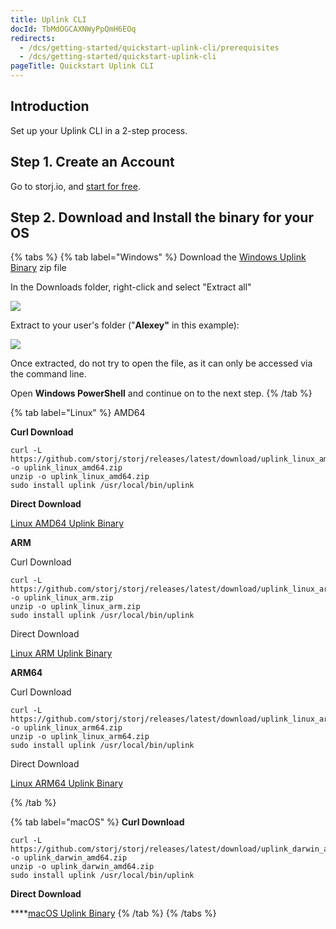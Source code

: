 ```yaml
---
title: Uplink CLI
docId: TbMdOGCAXNWyPpQmH6EOq
redirects:
  - /dcs/getting-started/quickstart-uplink-cli/prerequisites
  - /dcs/getting-started/quickstart-uplink-cli
pageTitle: Quickstart Uplink CLI
---
```


## Introduction

Set up your Uplink CLI in a 2-step process.

## Step 1. Create an Account

Go to storj.io, and [start for free](https://storj.io/signup).

## Step 2. Download and Install the binary for your OS

{% tabs %}
{% tab label="Windows" %}
Download the [Windows Uplink Binary](https://github.com/storj/storj/releases/latest/download/uplink_windows_amd64.zip) zip file

In the Downloads folder, right-click and select "Extract all"

![](https://link.storjshare.io/raw/jua7rls6hkx5556qfcmhrqed2tfa/docs/images/oKwJdejxfzapgH0sJBSaO_qsuplinkwindows01.png)

Extract to your user's folder ("**Alexey"** in this example):

![](https://link.storjshare.io/raw/jua7rls6hkx5556qfcmhrqed2tfa/docs/images/okywjcPwdjfWjcUMWGKla_qsuplinkwindows02.png)

Once extracted, do not try to open the file, as it can only be accessed via the command line.

Open **Windows PowerShell** and continue on to the next step.
{% /tab %}

{% tab label="Linux" %}
AMD64

**Curl Download**

```shell
curl -L https://github.com/storj/storj/releases/latest/download/uplink_linux_amd64.zip -o uplink_linux_amd64.zip
unzip -o uplink_linux_amd64.zip
sudo install uplink /usr/local/bin/uplink
```

**Direct Download**

[Linux AMD64 Uplink Binary](https://github.com/storj/storj/releases/latest/download/uplink_linux_amd64.zip)

**ARM**

Curl Download

```shell
curl -L https://github.com/storj/storj/releases/latest/download/uplink_linux_arm.zip -o uplink_linux_arm.zip
unzip -o uplink_linux_arm.zip
sudo install uplink /usr/local/bin/uplink
```

Direct Download

[Linux ARM Uplink Binary](https://github.com/storj/storj/releases/latest/download/uplink_linux_arm.zip)

**ARM64**

Curl Download

```shell
curl -L https://github.com/storj/storj/releases/latest/download/uplink_linux_arm64.zip -o uplink_linux_arm64.zip
unzip -o uplink_linux_arm64.zip
sudo install uplink /usr/local/bin/uplink
```

Direct Download

[Linux ARM64 Uplink Binary](https://github.com/storj/storj/releases/latest/download/uplink_linux_arm64.zip)

{% /tab %}

{% tab label="macOS" %}
**Curl Download**

```shell
curl -L https://github.com/storj/storj/releases/latest/download/uplink_darwin_amd64.zip -o uplink_darwin_amd64.zip
unzip -o uplink_darwin_amd64.zip
sudo install uplink /usr/local/bin/uplink
```

**Direct Download**

\*\*\*\*[macOS Uplink Binary](https://github.com/storj/storj/releases/latest/download/uplink_darwin_amd64.zip)
{% /tab %}
{% /tabs %}
